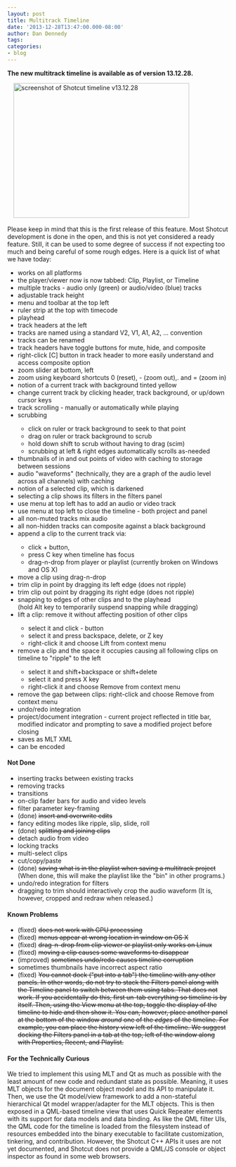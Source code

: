 ```yaml
---
layout: post
title: Multitrack Timeline
date: '2013-12-28T13:47:00.000-08:00'
author: Dan Dennedy
tags: 
categories:
- blog
---
```


<b>The new multitrack timeline is available as of version 13.12.28.</b><br>
<div class="separator" style="clear: both; text-align: left;"><a href="http://1.bp.blogspot.com/-JG0X6kANqP8/Ur8qzAX7hVI/AAAAAAAADIo/f1kzYOa6_rk/s1600/shotcut-timeline-13.12.28.jpg" imageanchor="1" style="margin-left: 1em; margin-right: 1em;"><img alt="screenshot of Shotcut timeline v13.12.28" border="0" src="http://1.bp.blogspot.com/-JG0X6kANqP8/Ur8qzAX7hVI/AAAAAAAADIo/f1kzYOa6_rk/s1600/shotcut-timeline-13.12.28.jpg" height="306" title="" width="400"></a></div><br><a name='more'></a>
Please keep in mind that this is the first release of this feature. Most Shotcut development is done in the open, and this is not yet considered a ready feature. Still, it can be used to some degree of success if not expecting too much and being careful of some rough edges. Here is a quick list of what we have today:<br>
<ul><li>works on all platforms</li><li>the player/viewer now is now tabbed: Clip, Playlist, or Timeline</li><li>multiple tracks - audio only (green) or audio/video (blue) tracks</li><li>adjustable track height</li><li>menu and toolbar at the top left</li><li>ruler strip at the top with timecode</li><li>playhead</li><li>track headers at the left</li><li>tracks are named using a standard V2, V1, A1, A2, ... convention</li><li>tracks can be renamed</li><li>track headers have toggle buttons for mute, hide, and composite</li><li>right-click [C] button in track header to more easily understand and access composite option</li><li>zoom slider at bottom, left</li><li>zoom using keyboard shortcuts 0 (reset), - (zoom out),. and = (zoom in)</li><li>notion of a current track with background tinted yellow</li><li>change current track by clicking header, track background, or up/down cursor keys</li><li>track scrolling - manually or automatically while playing</li><li>scrubbing</li><ul><li>click on ruler or track background to seek to that point</li><li>drag on ruler or track background to scrub</li><li>hold down shift to scrub without having to drag (scim)</li><li>scrubbing at left &amp; right edges automatically scrolls as-needed</li></ul><li>thumbnails of in and out points of video with caching to storage between sessions</li><li>audio "waveforms" (technically, they are a graph of the audio level across all channels) with caching</li><li>notion of a selected clip, which is darkened</li><li>selecting a clip shows its filters in the filters panel</li><li>use menu at top left has to add an audio or video track</li><li>use menu at top left to close the timeline - both project and panel</li><li>all non-muted tracks mix audio</li><li>all non-hidden tracks can composite against a black background</li><li>append a clip to the current track via:</li><ul><li>click + button,</li><li>press C key when timeline has focus</li><li>drag-n-drop from player or playlist (currently broken on Windows and OS X)</li></ul><li>move a clip using drag-n-drop</li><li>trim clip in point by dragging its left edge (does not ripple)</li><li>trim clip out point by dragging its right edge (does not ripple)</li><li>snapping to edges of other clips and to the playhead<br>(hold Alt key to temporarily suspend snapping while dragging)</li><li>lift a clip: remove it without affecting position of other clips</li><ul><li>select it and click - button</li><li>select it and press backspace, delete, or Z key</li><li>right-click it and choose Lift from context menu</li></ul><li>remove a clip and the space it occupies causing all following clips on timeline to "ripple" to the left</li><ul><li>select it and shift+backspace or shift+delete</li><li>select it and press X key</li><li>right-click it and choose Remove from context menu</li></ul><li>remove the gap between clips: right-click and choose Remove from context menu</li><li>undo/redo integration</li><li>project/document integration - current project reflected in title bar, modified indicator and prompting to save a modified project before closing</li><li>saves as MLT XML</li><li>can be encoded</li></ul>
<h4>Not Done</h4>
<ul><li>inserting tracks between existing tracks</li><li>removing tracks</li><li>transitions</li><li>on-clip fader bars for audio and video levels</li><li>filter parameter key-framing</li><li>(done) <strike>insert and overwrite edits</strike></li><li>fancy editing modes like ripple, slip, slide, roll</li><li>(done) <strike>splitting and joining clips</strike></li><li>detach audio from video</li><li>locking tracks</li><li>multi-select clips</li><li>cut/copy/paste</li><li>(done) <strike>saving what is in the playlist when saving a multitrack project</strike> (When done, this will make the playlist like the "bin" in other programs.)</li><li>undo/redo integration for filters</li><li>dragging to trim should interactively crop the audio waveform (It is, however, cropped and redraw when released.)</li></ul>
<h4>Known Problems</h4><ul><li>(fixed) <strike>does not work with GPU processing</strike></li><li>(fixed) <strike>menus appear at wrong location in window on OS X</strike></li><li>(fixed) <strike>drag-n-drop from clip viewer or playlist only works on Linux</strike></li><li>(fixed) <strike>moving a clip causes some waveforms to disappear</strike></li><li>(improved) <strike>sometimes undo/redo causes timeline corruption</strike></li><li>sometimes thumbnails have incorrect aspect ratio</li><li>(fixed) <strike>You cannot dock ("put into a tab") the timeline with any other panels. In other words, do not try to stack the Filters panel along with the Timeline panel to switch between them using tabs. That does not work. If you accidentally do this, first un-tab everything so timeline is by itself. Then, using the View menu at the top, toggle the display of the timeline to hide and then show it. You can, however, place another panel at the bottom of the window <i>around</i> one of the <i>edges</i> of the timeline. For example, you can place the history view left of the timeline. We suggest docking the Filters panel in a tab at the top, left of the window along with Properties, Recent, and Playlist.</strike></li></ul>
<h4>For the Technically Curious</h4>
We tried to implement this using MLT and Qt as much as possible with the least amount of new code and redundant state as possible. Meaning, it uses MLT objects for the document object model and its API to manipulate it. Then, we use the Qt model/view framework to add a non-stateful hierarchical Qt model wrapper/adapter for the MLT objects. This is then exposed in a QML-based timeline view that uses Quick Repeater elements with its support for data models and data binding. As like the QML filter UIs, the QML code for the timeline is loaded from the filesystem instead of resources embedded into the binary executable to facilitate customization, tinkering, and contribution. However, the Shotcut C++ APIs it uses are not yet documented, and Shotcut does not provide a QML/JS console or object inspector as found in some web browsers.<br>
